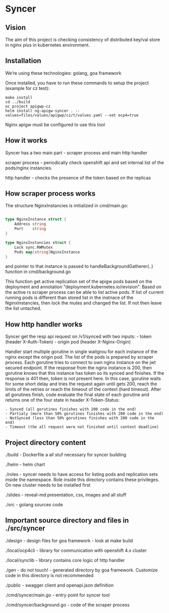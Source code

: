 # Syncer

## Vision

The aim of this project is checking consistency of distributed key/val store in nginx plus in kubernetes environment.


## Installation

We’re using these technologies: golang, goa framework

Once installed, you have to run these commands to setup the project (example for cz test):

```shell
make install
cd ../build
oc project apigwp-cz
helm install ng-apigw-syncer . --values=files/values/apigwp/cz/t/values.yaml --set ocp4=true
```

Nginx apigw must be configured to use this tool


## How it works

Syncer has a two main part - scraper process and main http handler

scraper process - periodically check openshift api and set internal list of the pods/nginx instancies.

http handler - checks the presence of the token based on the replicas


## How scraper process works

The structure NginxInstancies is initialized in cmd/main.go:

```go local/synclib/types.go

type NginxInstance struct {
	Address string
	Port    string
}

type NginxInstancies struct {
	Lock sync.RWMutex
	Pods map[string]NginxInstance
}
```

and pointer to that instance is passed to handleBackgroundGatherer(..) function in cmd/background.go

This function get active replication set of the apigw pods based on the deployment and annotation "deployment.kubernetes.io/revision". Based on the active rs scraper
process can be able to list active pods. If list of current running pods is different than stored list in the instnace of the NginxInstancies, then lock the mutes and
changed the list. If not then leave the list untached.


## How http handler works 

Syncer get the resp api request on /v1/synced with two inputs:
    - token (header X-Auth-Token)
    - origin pod (header X-Nginx-Origin)

Handler start multiple gorutine in single waitgrou for each instance of the nginx except the origin pod. The list of the pods is prepared by scraper process.
Each gorutine tries to connect to own nginx instance on the jwt secured endpoint. If the response from the nginx instance is 200, then gorutine knows that this
instance has token so its synced and finishes. If the response is 401 then, token is not present here. In this case, gorutine waits for some short delay and tries
the request again until gets 200, reach the limits of the retries or reach the timeout of the context (hard timeout). After all gorutines finish, code evaluate
the final state of each gorutine and returns one of the four state in header X-Token-Status:

    - Synced (all gorutines finishes with 200 code in the end)
    - Partialy (more than 50% gorutines finishes with 200 code in the end)
    - NotSynced (less than 50% gorutines finishes with 200 code in the end)
    - Timeout (the all request were not finished until context deadline)


## Project directory content

./build - Dockerfile a all stuf necessary for syncer building

./helm - helm chart

./roles - syncer needs to have access for listing pods and replication sets inside the namespace. Role inside this directory contains these privileges. On new cluster needs to be installed first

./slides - reveal-md presentation, css, images and all stuff

./src - golang sources code


## Important source directory and files in ./src/syncer

./design - design files for goa framework - look at make build

./local/ocp4cli - library for communication with openshift 4.x cluster

./local/synclib - library contains core logic of http handler

./gen - do not touch! - generated directory by goa framework. Customize code in this directory is not recommended

./public - swagger client and openapi.json definition

./cmd/syncer/main.go - entry point for syncer tool

./cmd/syncer/background.go - code of the scraper process